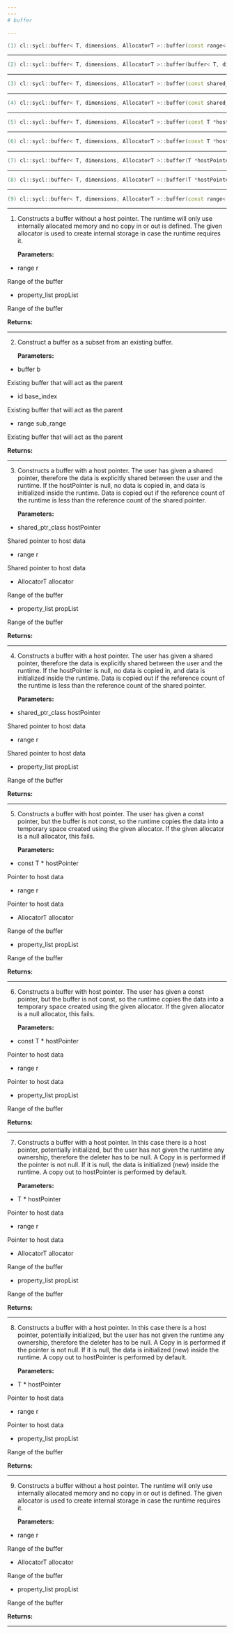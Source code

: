 ```yaml
---
---
# buffer

---
```


```cpp
(1) cl::sycl::buffer< T, dimensions, AllocatorT >::buffer(const range< dimensions > &r, const property_list &propList={})
```

---

```cpp
(2) cl::sycl::buffer< T, dimensions, AllocatorT >::buffer(buffer< T, dimensions > &b, const id< dimensions > &base_index, const range< dimensions > &sub_range)
```

---

```cpp
(3) cl::sycl::buffer< T, dimensions, AllocatorT >::buffer(const shared_ptr_class< T > &hostPointer, const range< dimensions > &r, AllocatorT allocator, const property_list &propList={})
```

---

```cpp
(4) cl::sycl::buffer< T, dimensions, AllocatorT >::buffer(const shared_ptr_class< T > &hostPointer, const range< dimensions > &r, const property_list &propList={})
```

---

```cpp
(5) cl::sycl::buffer< T, dimensions, AllocatorT >::buffer(const T *hostPointer, const range< dimensions > &r, AllocatorT allocator, const property_list &propList={})
```

---

```cpp
(6) cl::sycl::buffer< T, dimensions, AllocatorT >::buffer(const T *hostPointer, const range< dimensions > &r, const property_list &propList={})
```

---

```cpp
(7) cl::sycl::buffer< T, dimensions, AllocatorT >::buffer(T *hostPointer, const range< dimensions > &r, AllocatorT allocator, const property_list &propList={})
```

---

```cpp
(8) cl::sycl::buffer< T, dimensions, AllocatorT >::buffer(T *hostPointer, const range< dimensions > &r, const property_list &propList={})
```

---

```cpp
(9) cl::sycl::buffer< T, dimensions, AllocatorT >::buffer(const range< dimensions > &r, AllocatorT allocator, const property_list &propList={})
```

---

1. Constructs a buffer without a host pointer. The runtime will only use internally allocated memory and no copy in or out is defined. The given allocator is used to create internal storage in case the runtime requires it. 

   **Parameters:**

  * range r

   Range of the buffer 

  * property_list propList

   Range of the buffer 

   **Returns:** 

---

2. Construct a buffer as a subset from an existing buffer. 

   **Parameters:**

  * buffer b

   Existing buffer that will act as the parent 

  * id base_index

   Existing buffer that will act as the parent 

  * range sub_range

   Existing buffer that will act as the parent 

   **Returns:** 

---

3. Constructs a buffer with a host pointer. The user has given a shared pointer, therefore the data is explicitly shared between the user and the runtime. If the hostPointer is null, no data is copied in, and data is initialized inside the runtime. Data is copied out if the reference count of the runtime is less than the reference count of the shared pointer. 

   **Parameters:**

  * shared_ptr_class hostPointer

   Shared pointer to host data 

  * range r

   Shared pointer to host data 

  * AllocatorT allocator

   Range of the buffer 

  * property_list propList

   Range of the buffer 

   **Returns:** 

---

4. Constructs a buffer with a host pointer. The user has given a shared pointer, therefore the data is explicitly shared between the user and the runtime. If the hostPointer is null, no data is copied in, and data is initialized inside the runtime. Data is copied out if the reference count of the runtime is less than the reference count of the shared pointer. 

   **Parameters:**

  * shared_ptr_class hostPointer

   Shared pointer to host data 

  * range r

   Shared pointer to host data 

  * property_list propList

   Range of the buffer 

   **Returns:** 

---

5. Constructs a buffer with host pointer. The user has given a const pointer, but the buffer is not const, so the runtime copies the data into a temporary space created using the given allocator. If the given allocator is a null allocator, this fails. 

   **Parameters:**

  * const T * hostPointer

   Pointer to host data 

  * range r

   Pointer to host data 

  * AllocatorT allocator

   Range of the buffer 

  * property_list propList

   Range of the buffer 

   **Returns:** 

---

6. Constructs a buffer with host pointer. The user has given a const pointer, but the buffer is not const, so the runtime copies the data into a temporary space created using the given allocator. If the given allocator is a null allocator, this fails. 

   **Parameters:**

  * const T * hostPointer

   Pointer to host data 

  * range r

   Pointer to host data 

  * property_list propList

   Range of the buffer 

   **Returns:** 

---

7. Constructs a buffer with a host pointer. In this case there is a host pointer, potentially initialized, but the user has not given the runtime any ownership, therefore the deleter has to be null. A Copy in is performed if the pointer is not null. If it is null, the data is initialized (new) inside the runtime. A copy out to hostPointer is performed by default. 

   **Parameters:**

  * T * hostPointer

   Pointer to host data 

  * range r

   Pointer to host data 

  * AllocatorT allocator

   Range of the buffer 

  * property_list propList

   Range of the buffer 

   **Returns:** 

---

8. Constructs a buffer with a host pointer. In this case there is a host pointer, potentially initialized, but the user has not given the runtime any ownership, therefore the deleter has to be null. A Copy in is performed if the pointer is not null. If it is null, the data is initialized (new) inside the runtime. A copy out to hostPointer is performed by default. 

   **Parameters:**

  * T * hostPointer

   Pointer to host data 

  * range r

   Pointer to host data 

  * property_list propList

   Range of the buffer 

   **Returns:** 

---

9. Constructs a buffer without a host pointer. The runtime will only use internally allocated memory and no copy in or out is defined. The given allocator is used to create internal storage in case the runtime requires it. 

   **Parameters:**

  * range r

   Range of the buffer 

  * AllocatorT allocator

   Range of the buffer 

  * property_list propList

   Range of the buffer 

   **Returns:** 

---

